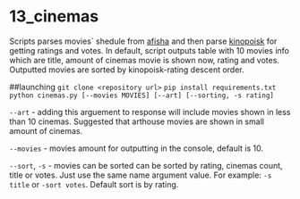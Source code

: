 # 13_cinemas
Scripts parses movies` shedule from [afisha](http://www.afisha.ru/msk/schedule_cinema/) and then parse [kinopoisk](http://kinopoisk.ru) for getting ratings and votes. In default, script outputs table with 10 movies info which are title, amount of cinemas movie is shown now, rating and votes. Outputted movies are sorted by kinopoisk-rating descent order.

##launching
`git clone <repository url>`
`pip install requirements.txt 
python cinemas.py [--movies MOVIES] [--art] [--sorting, -s rating]`

`--art` - adding this arguement to response will include movies shown in less than 10 cinemas. Suggested that arthouse movies are shown in small amount of cinemas.  

`--movies` - movies amount for outputting in the console, default is 10.  

`--sort`, `-s` - movies can be sorted can be sorted by rating, cinemas count, title or votes. Just use the same name argument value.  For example: `-s title` or `-sort votes`. Default sort is by rating.